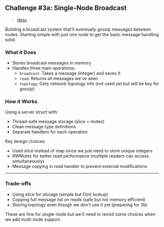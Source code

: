 ## Challenge #3a: Single-Node Broadcast

> [desc](https://fly.io/dist-sys/3a/)

Building a broadcast system that'll eventually gossip messages between nodes. Starting simple with just one node to get the basic message handling solid.

### What it Does
- Stores broadcast messages in memory
- Handles three main operations:
  - `broadcast`: Takes a message (integer) and saves it
  - `read`: Returns all messages we've seen
  - `topology`: Gets network topology info (not used yet but will be key for gossip)

### How it Works
Using a server struct with:
- Thread-safe message storage (slice + mutex)
- Clean message type definitions
- Separate handlers for each operation

Key design choices:
- Used slice instead of map since we just need to store unique integers
- RWMutex for better read performance (multiple readers can access simultaneously)
- Message copying in read handler to prevent external modifications

---

### Trade-offs
- Using slice for storage (simple but O(n) lookup)
- Copying full message list on reads (safe but not memory efficient)
- Storing topology even though we don't use it yet (preparing for 3b)

These are fine for single-node but we'll need to revisit some choices when we add multi-node support.